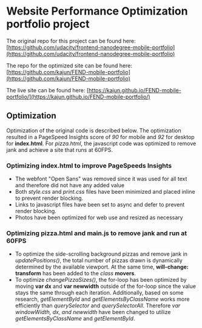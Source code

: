 # Website Performance Optimization portfolio project

The original repo for this project can be found here: [https://github.com/udacity/frontend-nanodegree-mobile-portfolio](https://github.com/udacity/frontend-nanodegree-mobile-portfolio)

The repo for the optimized site can be found here: [https://github.com/kajun/FEND-mobile-portfolio](https://github.com/kajun/FEND-mobile-portfolio)

The live site can be found here: [https://kajun.github.io/FEND-mobile-portfolio/](https://kajun.github.io/FEND-mobile-portfolio/)

## Optimization

Optimization of the original code is described below. The optimization resulted in a PageSpeed Insights score of *90* for mobile and *92* for desktop for **index.html**. For *pizza.html*, the javascript code was optimized to remove jank and achieve a site that runs at 60FPS.

### Optimizing **index.html** to improve PageSpeeds Insights
- The webfont "Open Sans" was removed since it was used for all text and therefore did not have any added value
- Both *style.css* and *print.css* files have been minimized and placed inline to prevent render blocking.
- Links to javascript files have been set to async and defer to prevent render blocking.
- Photos have been optimized for web use and resized as necessary


### Optimizing **pizza.html** and **main.js** to remove jank and run at 60FPS
- To optimize the side-scrolling background pizzas and remove jank in *updatePositions()*, the total number of pizzas drawn is dynamically determined by the available viewport. At the same time, **will-change: transform** has been added to the *class* **movers**. 
- To optimize *changePizzaSizes()*, the for-loop has been optimized by moving **var dx** and **var newwidth** outside of the for-loop since the value stays the same through each iteration. Additionally, based on some research, *getElementById* and *getElementsByClassName* works more efficiently than *querySelector* and *querySelectorAll*. Therefore *var windowWidth, dx, and newwidth* have been changed to utilize *getElementsByClassName* and *getElementById*.
